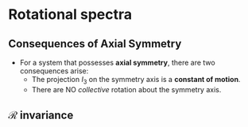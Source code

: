 # Rotational spectra

## Consequences of Axial Symmetry

- For a system that possesses **axial symmetry**, there are two consequences arise:
	- The projection $I_3$ on the symmetry axis is a **constant of motion**.
	- There are NO *collective* rotation about the symmetry axis.

## $\mathcal{R}$ invariance

